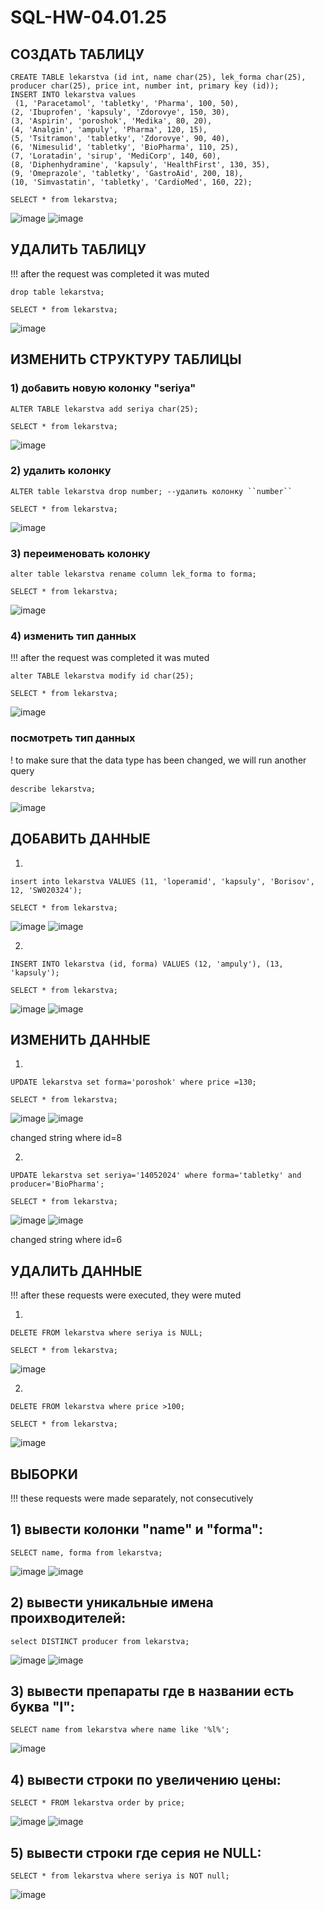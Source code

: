 # SQL-HW-04.01.25

## СОЗДАТЬ ТАБЛИЦУ
```
CREATE TABLE lekarstva (id int, name char(25), lek_forma char(25), producer char(25), price int, number int, primary key (id));
INSERT INTO lekarstva values
 (1, 'Paracetamol', 'tabletky', 'Pharma', 100, 50),
(2, 'Ibuprofen', 'kapsuly', 'Zdorovye', 150, 30),
(3, 'Aspirin', 'poroshok', 'Medika', 80, 20),
(4, 'Analgin', 'ampuly', 'Pharma', 120, 15),
(5, 'Tsitramon', 'tabletky', 'Zdorovye', 90, 40), 
(6, 'Nimesulid', 'tabletky', 'BioPharma', 110, 25),
(7, 'Loratаdin', 'sirup', 'MediCorp', 140, 60),
(8, 'Diphenhydramine', 'kapsuly', 'HealthFirst', 130, 35),
(9, 'Omeprazole', 'tabletky', 'GastroAid', 200, 18),
(10, 'Simvastatin', 'tabletky', 'CardioMed', 160, 22);
```
```
SELECT * from lekarstva;
```
![image](https://github.com/user-attachments/assets/2ed03c35-e91a-46dc-af04-cf215d5188fb)
![image](https://github.com/user-attachments/assets/20d30b8a-1512-4615-842d-0bbdf48d00e9)



## УДАЛИТЬ ТАБЛИЦУ
!!! after the request was completed it was muted
```
drop table lekarstva;
```

```
SELECT * from lekarstva;
```
![image](https://github.com/user-attachments/assets/cf18591e-65ad-44ac-b725-a93d8f7817bd)


## ИЗМЕНИТЬ СТРУКТУРУ ТАБЛИЦЫ

### 1) добавить новую колонку "seriya"
```
ALTER TABLE lekarstva add seriya char(25);
```
```
SELECT * from lekarstva;
```
![image](https://github.com/user-attachments/assets/4892a71c-dbb3-49fe-85c7-b485a9f19a19)

### 2) удалить колонку
```
ALTER table lekarstva drop number; --удалить колонку ``number``
```
```
SELECT * from lekarstva;
```
![image](https://github.com/user-attachments/assets/19593fc5-f586-4ee4-bffc-e7c0b39b545a)


### 3) переименовать колонку
```
alter table lekarstva rename column lek_forma to forma;
```
```
SELECT * from lekarstva;
```
![image](https://github.com/user-attachments/assets/ad24fd4a-4e53-4a0a-b30a-66657cf01057)


### 4) изменить тип данных
!!! after the request was completed it was muted
```
alter TABLE lekarstva modify id char(25);
```
```
SELECT * from lekarstva;
```
![image](https://github.com/user-attachments/assets/04652239-dd1d-4b9b-a092-3715a23ebca0)


### посмотреть тип данных 
! to make sure that the data type has been changed, we will run another query
```
describe lekarstva;
```
![image](https://github.com/user-attachments/assets/a64b9ba6-6598-45df-95d4-7ea6c12b0ef0)


## ДОБАВИТЬ ДАННЫЕ
1)
```
insert into lekarstva VALUES (11, 'loperamid', 'kapsuly', 'Borisov', 12, 'SW020324');
```
```
SELECT * from lekarstva;
```
![image](https://github.com/user-attachments/assets/cc375158-9f63-4539-9349-c3442aaf8517)
![image](https://github.com/user-attachments/assets/331d00cf-f84d-4b07-9b46-05cc8fd8ffce)

2)
```
INSERT INTO lekarstva (id, forma) VALUES (12, 'ampuly'), (13, 'kapsuly');
```
```
SELECT * from lekarstva;
```
![image](https://github.com/user-attachments/assets/cc375158-9f63-4539-9349-c3442aaf8517)
![image](https://github.com/user-attachments/assets/c8443da3-7e35-4156-b09b-6d3692057698)

## ИЗМЕНИТЬ ДАННЫЕ
1)
```
UPDATE lekarstva set forma='poroshok' where price =130;
```
```
SELECT * from lekarstva;
```
![image](https://github.com/user-attachments/assets/4e85eb95-d995-4b27-8463-0f047fa48cd1)
![image](https://github.com/user-attachments/assets/a0ff8fb9-b826-4fde-8ed7-f7505ae1e264)

changed string where id=8

2)
```
UPDATE lekarstva set seriya='14052024' where forma='tabletky' and producer='BioPharma';
```
```
SELECT * from lekarstva;
```
![image](https://github.com/user-attachments/assets/7eadb009-fce3-42d6-a6c5-13b984d82ee4)
![image](https://github.com/user-attachments/assets/c14c637a-d24d-4f8a-933d-003113500ad5)

changed string where id=6

## УДАЛИТЬ ДАННЫЕ
!!! after these requests were executed, they were muted

1)
```
DELETE FROM lekarstva where seriya is NULL;
```
```
SELECT * from lekarstva;
```
![image](https://github.com/user-attachments/assets/0bcee47a-8ec0-4c48-8686-e14dc6b3ee0f)

2)
```
DELETE FROM lekarstva where price >100;
```
```
SELECT * from lekarstva;
```
![image](https://github.com/user-attachments/assets/e54f5b7c-5712-42fd-b8e9-37948c572a47)

## ВЫБОРКИ
!!! these requests were made separately, not consecutively

## 1) вывести колонки "name" и "forma":
```
SELECT name, forma from lekarstva;
```
![image](https://github.com/user-attachments/assets/0c45ba42-b4e6-4a50-a2b7-0d9089d84592)
![image](https://github.com/user-attachments/assets/934573a8-77a9-47b2-9e82-0ec8253a819e)

## 2) вывеcти уникальные имена проихводителей:
```
select DISTINCT producer from lekarstva;
```
![image](https://github.com/user-attachments/assets/a655bb4f-c5a7-4d2b-9288-aa943304a385)
![image](https://github.com/user-attachments/assets/a562e353-5819-411b-97dc-cb6904974602)

## 3) вывести препараты где в названии есть буква "l":
```
SELECT name from lekarstva where name like '%l%'; 
```
![image](https://github.com/user-attachments/assets/4f72b6fd-4442-415f-8f6c-4d44616df000)

## 4) вывести строки по увеличению цены:
```
SELECT * FROM lekarstva order by price;
```
![image](https://github.com/user-attachments/assets/51d893b4-c18e-4b1c-a992-b65091eca643)
![image](https://github.com/user-attachments/assets/2473fc12-3acf-4682-b684-3b110e5a1431)

## 5) вывести строки где серия не NULL:
```
SELECT * from lekarstva where seriya is NOT null;
```
![image](https://github.com/user-attachments/assets/5fe7882e-776a-4662-b95e-6fce1c06a7a7)

